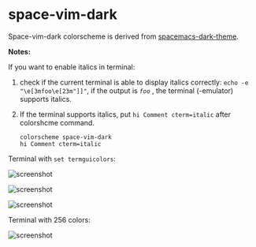 space-vim-dark
==============

Space-vim-dark colorscheme is derived from [spacemacs-dark-theme](https://github.com/nashamri/spacemacs-theme).

**Notes:**

If you want to enable italics in terminal:

1. check if the current terminal is able to display italics correctly: `echo -e "\e[3mfoo\e[23m"]]"`, if the output is _`foo`_ , the terminal (-emulator) supports italics.

2. If the terminal supports italics, put `hi Comment cterm=italic` after colorshcme command.

    ```vim
    colorscheme space-vim-dark
    hi Comment cterm=italic
    ```

Terminal with `set termguicolors`:

![screenshot](https://github.com/liuchengxu/space-vim-dark/blob/screenshots/screenshot3.png?raw=true)

![screenshot](https://github.com/liuchengxu/space-vim-dark/blob/screenshots/screenshot2.png?raw=true)

![screenshot](https://github.com/liuchengxu/space-vim-dark/blob/screenshots/screenshot1.png?raw=true)

Terminal with 256 colors:

![screenshot](https://github.com/liuchengxu/space-vim/blob/gh-pages/docs/img/screenshot.png?raw=true)
